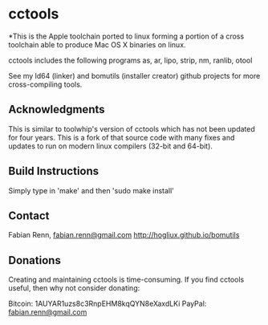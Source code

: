 cctools
========

*This is the Apple toolchain ported to linux forming a portion of a cross toolchain able to produce Mac OS X binaries on linux.

cctools includes the following programs as, ar, lipo, strip, nm, ranlib, otool

See my ld64 (linker) and bomutils (installer creator) github projects for more cross-compiling tools.

Acknowledgments
----------------
This is similar to toolwhip's version of cctools which has not been updated for four years. This is a fork of that source code with many fixes and updates to run on modern linux compilers (32-bit and 64-bit).

Build Instructions
------------------
Simply type in 'make' and then 'sudo make install'

Contact
-------
Fabian Renn, fabian.renn@gmail.com
http://hogliux.github.io/bomutils

Donations
---------

Creating and maintaining cctools is time-consuming. If you find cctools useful, then why not consider donating:

Bitcoin: 1AUYAR1uzs8c3RnpEHM8kqQYN8eXaxdLKi
PayPal: fabian.renn@gmail.com
